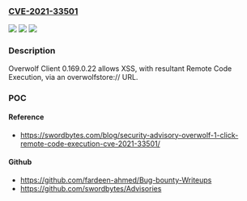 ### [CVE-2021-33501](https://cve.mitre.org/cgi-bin/cvename.cgi?name=CVE-2021-33501)
![](https://img.shields.io/static/v1?label=Product&message=n%2Fa&color=blue)
![](https://img.shields.io/static/v1?label=Version&message=n%2Fa&color=blue)
![](https://img.shields.io/static/v1?label=Vulnerability&message=n%2Fa&color=brighgreen)

### Description

Overwolf Client 0.169.0.22 allows XSS, with resultant Remote Code Execution, via an overwolfstore:// URL.

### POC

#### Reference
- https://swordbytes.com/blog/security-advisory-overwolf-1-click-remote-code-execution-cve-2021-33501/

#### Github
- https://github.com/fardeen-ahmed/Bug-bounty-Writeups
- https://github.com/swordbytes/Advisories

